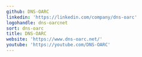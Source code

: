 ```yaml
---
github: DNS-OARC
linkedin: 'https://linkedin.com/company/dns-oarc'
logohandle: dns-oarcnet
sort: dns-oarc
title: DNS-OARC
website: 'https://www.dns-oarc.net/'
youtube: 'https://youtube.com/DNS-OARC'
---
```

